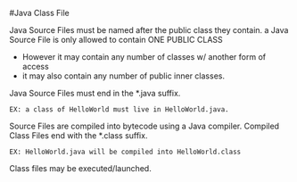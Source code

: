 #Java Class File

Java Source Files must be named after the public class they contain. 
a Java Source File is only allowed to contain ONE PUBLIC CLASS
- However it may contain any number of classes w/ another form of access
- it may also contain any number of public inner classes.

Java Source Files must end in the *.java suffix. 

    EX: a class of HelloWorld must live in HelloWorld.java. 
    
Source Files are compiled into bytecode using a Java compiler. 
Compiled Class Files end with the *.class suffix.

    EX: HelloWorld.java will be compiled into HelloWorld.class
    
Class files may be executed/launched. 